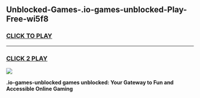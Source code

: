 
## Unblocked-Games-.io-games-unblocked-Play-Free-wi5f8
<h3>
<a href="https://premium76.site?title=.io-games-unblocked&ref=22A">CLICK TO PLAY</a></h3>
<hr>

<h3>
<a href="https://premium76.site?title=.io-games-unblocked&ref=22A">CLICK 2 PLAY</a>
  
</h3>

<a href="https://premium76.site?title=.io-games-unblocked&ref=22A"><img src="https://clearcache.store/games.png"></a>


**.io-games-unblocked games unblocked: Your Gateway to Fun and Accessible Online Gaming**
